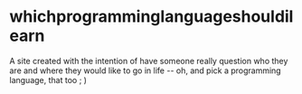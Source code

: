 # whichprogramminglanguageshouldilearn
A site created with the intention of have someone really question who they are and where they would like to go in life -- oh, and pick a programming language, that too ; )
